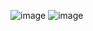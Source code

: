 ![image](https://github.com/atn976/expat/assets/119575129/1fab9190-31b6-4557-9ce9-1e8d8f4e7f9a)
![image](https://github.com/atn976/expat/assets/119575129/4474ee3f-6b8a-4815-9d6b-3da8ef6f34ef)
